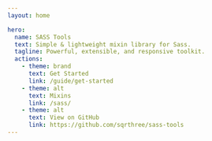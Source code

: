 ```yaml
---
layout: home

hero:
  name: SASS Tools
  text: Simple & lightweight mixin library for Sass.
  tagline: Powerful, extensible, and responsive toolkit.
  actions:
    - theme: brand
      text: Get Started
      link: /guide/get-started
    - theme: alt
      text: Mixins
      link: /sass/
    - theme: alt
      text: View on GitHub
      link: https://github.com/sqrthree/sass-tools
---
```

